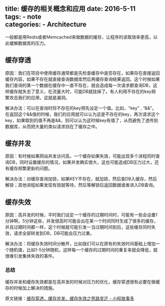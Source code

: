 title: 缓存的相关概念和应用
date: 2016-5-11  
tags:
    - note  
categories:
    - Architecture
---

一般都是用Redis或者Memcached来做数据的缓存，让程序的读取效率更高，以此缓解数据库的压力。

## 缓存穿透
原因：我们在项目中使用缓存通常都是先检查缓存中是否存在，如果存在直接返回缓存内容，如果不存在就直接查询数据库然后再缓存查询结果返回。这个时候如果我们查询的某一个数据在缓存中一直不存在，就会造成每一次请求都查询DB，这样缓存就失去了意义，在流量大时，可能DB就挂掉了。有人利用不存在的key频繁攻击我们的应用，这就是漏洞。

<!-- more -->

解决办法：可以在查询时将不存在的key预先设定一个值。比如，"key" , “&&”。在返回这个&&值的时候，我们的应用就可以认为这是不存在的key，再次请求这个key，如果取到的值不再是&&，则可以认为这时候key有值了，从而避免了透传到数据库，从而把大量的类似请求挡在了缓存之中。

## 缓存并发
原因：有时候如果网站并发访问高，一个缓存如果失效，可能出现多个进程同时查询DB，同时设置缓存的情况，如果并发确实很大，这也可能造成DB压力过大，还有缓存频繁更新的问题。

解决办法：对缓存查询加锁，如果KEY不存在，就加锁，然后查DB入缓存，然后解锁；其他进程如果发现有锁就等待，然后等解锁后返回数据或者进入DB查询。

## 缓存失效
原因：高并发的时候，平时我们设定一个缓存的过期时间时，可能有一些会设置1分钟啊，5分钟这些，并发很高时可能会出在某一个时间同时生成了很多的缓存，并且过期时间都一样，这个时候就可能引发一当过期时间到后，这些缓存同时失效，请求全部转发到DB，DB可能会压力过重。

解决办法：将缓存失效时间分散开，比如我们可以在原有的失效时间基础上增加一个随机值，比如1-5分钟随机，这样每一个缓存的过期时间的重复率就会降低，就很难引发集体失效的事件。

### 总结
缓存并发和缓存失效都是在高并发的时候对压力的优化，缓存穿透很有必要在做缓存的时候加上解决的措施。

原文链接：[缓存穿透、缓存并发、缓存失效之思路变迁 - 小程故事多](http://www.jianshu.com/p/d96906140199)   


<br>